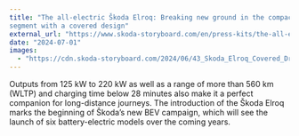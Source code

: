 ```yaml
---
title: "The all-electric Škoda Elroq: Breaking new ground in the compact SUV
segment with a covered design"
external_url: "https://www.skoda-storyboard.com/en/press-kits/the-all-electric-skoda-elroq-breaking-new-ground-in-the-compactsuv-segment-with-a-covered-design/"
date: "2024-07-01"
images:
  - "https://cdn.skoda-storyboard.com/2024/06/43_Skoda_Elroq_Covered_Drive_16783e7a-1920x1281.jpg"
---
```


Outputs from 125 kW to 220 kW as well as a range of more than 560 km (WLTP) and charging time below 28 minutes also make it a perfect companion for long-distance journeys. The introduction of the Škoda Elroq marks the beginning of Škoda’s new BEV campaign, which will see the launch of six battery-electric models over the coming years.
